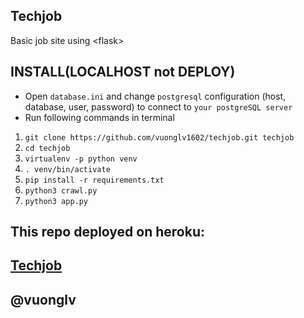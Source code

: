## Techjob
Basic job site using &lt;flask>  
## INSTALL(LOCALHOST not DEPLOY)
- Open `database.ini` and change `postgresql` configuration (host, database, user, password) to connect to `your postgreSQL server`
- Run following commands in terminal  
1. ```git clone https://github.com/vuonglv1602/techjob.git techjob```
2. ```cd techjob```
3. ```virtualenv -p python venv```  
4. ```. venv/bin/activate```
5. ```pip install -r requirements.txt```  
6. ```python3 crawl.py```  
7. ```python3 app.py```

## This repo deployed on heroku:  
## [Techjob](https://techjob.herokuapp.com/)

## @vuonglv
